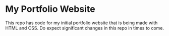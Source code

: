 # My Portfolio Website
This repo has code for my initial portfolio website that is being made with HTML and CSS. Do expect significant changes in this repo in times to come.
